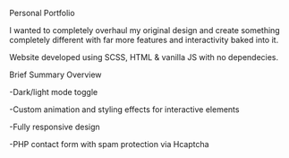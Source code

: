 Personal Portfolio

I wanted to completely overhaul my original design and create something completely different with far more features and interactivity baked into it. 

Website developed using SCSS, HTML & vanilla JS with no dependecies. 

Brief Summary Overview

-Dark/light mode toggle 

-Custom animation and styling effects for interactive elements 

-Fully responsive design 

-PHP contact form with spam protection via Hcaptcha 
